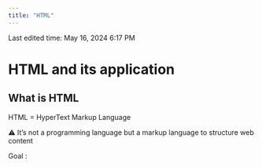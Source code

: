 ```yaml
---
title: "HTML"
---
```

Last edited time: May 16, 2024 6:17 PM

# HTML and its application

## What is HTML

HTML = HyperText Markup Language

<aside>
⚠️ It’s not a programming language but a markup language to structure web content

</aside>

Goal :
